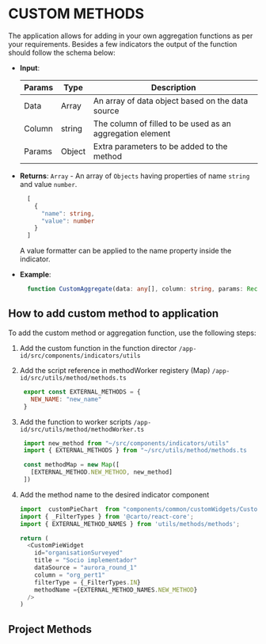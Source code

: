 # CUSTOM METHODS

The application allows for adding in your own aggregation functions as per your requirements. Besides a few indicators the output of the function should follow the schema below:

- **Input**:

  | Params | Type   | Description                                               |
  | ------ | ------ | --------------------------------------------------------- |
  | Data   | Array  | An array of data object based on the data source          |
  | Column | string | The column of filled to be used as an aggregation element |
  | Params | Object | Extra parameters to be added to the method                |

- **Returns**: `Array` - An array of `Objects` having properties of name `string` and value `number`.

  ```Typescript
    [
      {
        "name": string,
        "value": number
      }
    ]
  ```

  A value formatter can be applied to the name property inside the indicator.

- **Example**:

  ```TypeScript
    function CustomAggregate(data: any[], column: string, params: Record<string, unknown>): { name: string, value:number}[]
  ```

## How to add custom method to application

To add the custom method or aggregation function, use the following steps:

1. Add the custom function in the function director `/app-id/src/components/indicators/utils`
2. Add the script reference in methodWorker registery (Map) `/app-id/src/utils/method/methods.ts`

   ```JavaScript
    export const EXTERNAL_METHODS = {
      NEW_NAME: "new_name"
    }
   ```

3. Add the function to worker scripts `/app-id/src/utils/method/methodWorker.ts`

   ```JavaScript
    import new_method from "~/src/components/indicators/utils"
    import { EXTERNAL_METHODS } from "~/src/utils/method/methods.ts

    const methodMap = new Map([
      [EXTERNAL_METHOD.NEW_METHOD, new_method]
    ])
   ```

4. Add the method name to the desired indicator component

   ```JavaScript
   import  customPieChart  from "components/common/customWidgets/CustomPieWidget
   import { _FilterTypes } from '@carto/react-core';
   import { EXTERNAL_METHOD_NAMES } from 'utils/methods/methods';

   return (
     <CustomPieWidget
       id="organisationSurveyed"
       title = "Socio implementador"
       dataSource = "aurora_round_1"
       column = "org_pert1"
       filterType = {_FilterTypes.IN}
       methodName ={EXTERNAL_METHOD_NAMES.NEW_METHOD}
     />
   )
   ```

## Project Methods
